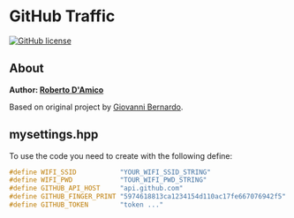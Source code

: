 # GitHub Traffic

[![GitHub license](https://img.shields.io/badge/License-CC%20BY--SA--NC%204.0-blue)](LICENSE)

## About

**Author: [Roberto D'Amico](http://bobboteck.github.io)**

Based on original project by [Giovanni Bernardo](https://github.com/Cyb3rn0id/Coviclock).

## mysettings.hpp
To use the code you need to create with the following define:

```c++
#define WIFI_SSID           "YOUR_WIFI_SSID_STRING"
#define WIFI_PWD            "TOUR_WIFI_PWD_STRING"
#define GITHUB_API_HOST     "api.github.com"
#define GITHUB_FINGER_PRINT "5974618813ca1234154d110ac17fe667076942f5"  // Scade il 16/07/2020
#define GITHUB_TOKEN        "token ..."
```
